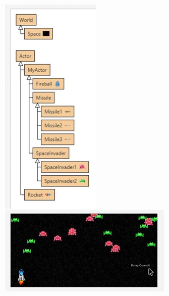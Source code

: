 ![Outline](https://github.com/SaiNikshith/Space-Fighter/blob/main/project01/Outline01.png)
![Game](https://github.com/SaiNikshith/Space-Fighter/blob/main/project01/Game01.png)
